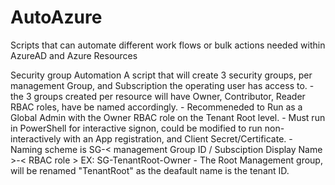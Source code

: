 # AutoAzure
Scripts that can automate different work flows or bulk actions needed within AzureAD and Azure Resources

Security group Automation
  A script that will create 3 security groups, per management Group, and Subscription the operating user has access to.
    - the 3 groups created per resource will have Owner, Contributor, Reader RBAC roles, have be named accordingly.
    - Recommeneded to Run as a Global Admin with the Owner RBAC role on the Tenant Root level.
    - Must run in PowerShell for interactive signon, could be modified to run non-interactively with an App registration, and Client Secret/Certificate.
    - Naming scheme is SG-< management Group ID / Subsciption Display Name >-< RBAC role > EX: SG-TenantRoot-Owner
    - The Root Management group, will be renamed "TenantRoot" as the deafault name is the tenant ID.
